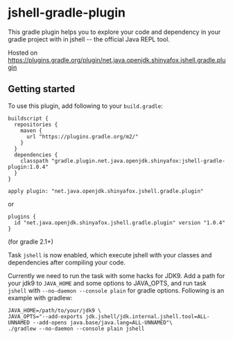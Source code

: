 # jshell-gradle-plugin
This gradle plugin helps you to explore your code and dependency in your gradle project with in jshell -- the official Java REPL tool.

Hosted on https://plugins.gradle.org/plugin/net.java.openjdk.shinyafox.jshell.gradle.plugin

## Getting started
To use this plugin, add following to your `build.gradle`:
```
buildscript {
  repositories {
    maven {
      url "https://plugins.gradle.org/m2/"
    }
  }
  dependencies {
    classpath "gradle.plugin.net.java.openjdk.shinyafox:jshell-gradle-plugin:1.0.4"
  }
}

apply plugin: "net.java.openjdk.shinyafox.jshell.gradle.plugin"
```

or

```
plugins {
  id "net.java.openjdk.shinyafox.jshell.gradle.plugin" version "1.0.4"
}
```
(for gradle 2.1+)

Task `jshell` is now enabled, which execute jshell with your classes and dependencies after compiling your code.

Currently we need to run the task with some hacks for JDK9.
Add a path for your jdk9 to `JAVA_HOME` and some options to JAVA_OPTS, and run task `jshell` with `--no-daemon --console plain` for gradle options.
Following is an example with gradlew:
```
JAVA_HOME=/path/to/your/jdk9 \
JAVA_OPTS="--add-exports jdk.jshell/jdk.internal.jshell.tool=ALL-UNNAMED --add-opens java.base/java.lang=ALL-UNNAMED"\
./gradlew --no-daemon --console plain jshell
```
